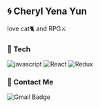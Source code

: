 
## 🌀 Cheryl Yena Yun 
love cat🐈 and RPG⚔

### 🧶 Tech
![javascript](https://img.shields.io/badge/-JavaScript-F7E01C?&logo=JavaScript&logoColor=white)
![React](https://img.shields.io/badge/-React-61DAFB?&logo=react&logoColor=white)
![Redux](https://img.shields.io/badge/-Redux-764ABC?&logo=redux&logoColor=white)

### 🧲 Contact Me
![Gmail Badge](https://img.shields.io/badge/-cheryleduart@gmail.com-c14438?style=flat-square&logo=Gmail&logoColor=white)
